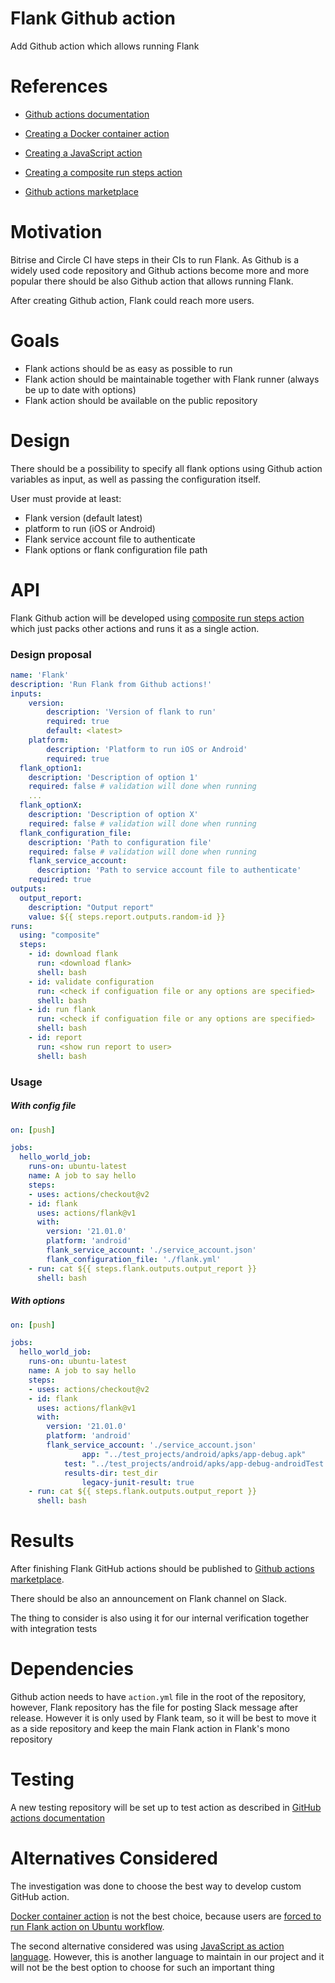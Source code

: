 # Flank Github action

Add Github action which allows running Flank

# References

- [Github actions documentation](https://github.com/features/actions)

- [Creating a Docker container action](https://docs.github.com/en/actions/creating-actions/creating-a-docker-container-action)

- [Creating a JavaScript action](https://docs.github.com/en/actions/creating-actions/creating-a-javascript-action)

- [Creating a composite run steps action](https://docs.github.com/en/actions/creating-actions/creating-a-composite-run-steps-action)

- [Github actions marketplace](https://github.com/marketplace?type=actions)

  

# Motivation

Bitrise and Circle CI have steps in their CIs to run Flank. As Github is a widely used code repository and Github actions become more and more popular there should be also Github action that allows running Flank. 

After creating Github action, Flank could reach more users.

# Goals

- Flank actions should be as easy as possible to run
- Flank action should be maintainable together with Flank runner (always be up to date with options)
- Flank action should be available on the public repository

# Design

There should be a possibility to specify all flank options using Github action variables as input, as well as passing the configuration itself.

User must provide at least:

- Flank version (default latest)
- platform to run (iOS or Android)
- Flank service account file to authenticate
- Flank options or flank configuration file path

# API

Flank Github action will be developed using [composite run steps action](https://docs.github.com/en/actions/creating-actions/creating-a-composite-run-steps-action) which just packs other actions and runs it as a single action.

### Design proposal

```yaml
name: 'Flank'
description: 'Run Flank from Github actions!'
inputs:
	version: 
		description: 'Version of flank to run'
		required: true
		default: <latest>
	platform: 
		description: 'Platform to run iOS or Android'
		required: true
  flank_option1:
    description: 'Description of option 1'
    required: false # validation will done when running
    ...
  flank_optionX:
    description: 'Description of option X'
    required: false # validation will done when running
  flank_configuration_file:
    description: 'Path to configuration file'
    required: false # validation will done when running
	flank_service_account: 
	  description: 'Path to service account file to authenticate'
    required: true
outputs:
  output_report:
    description: "Output report"
    value: ${{ steps.report.outputs.random-id }}
runs:
  using: "composite"
  steps:
    - id: download flank
      run: <download flank>
      shell: bash
    - id: validate configuration
      run: <check if configuation file or any options are specified>
      shell: bash
    - id: run flank
      run: <check if configuation file or any options are specified>
      shell: bash
    - id: report
      run: <show run report to user>
      shell: bash
```



### Usage

##### With config file

```yaml
on: [push]

jobs:
  hello_world_job:
    runs-on: ubuntu-latest
    name: A job to say hello
    steps:
    - uses: actions/checkout@v2
    - id: flank
      uses: actions/flank@v1
      with:
        version: '21.01.0'
        platform: 'android'
        flank_service_account: './service_account.json'
        flank_configuration_file: './flank.yml'
    - run: cat ${{ steps.flank.outputs.output_report }}
      shell: bash
```

##### With options

```yaml
on: [push]

jobs:
  hello_world_job:
    runs-on: ubuntu-latest
    name: A job to say hello
    steps:
    - uses: actions/checkout@v2
    - id: flank
      uses: actions/flank@v1
      with:
        version: '21.01.0'
        platform: 'android'
        flank_service_account: './service_account.json'
				app: "../test_projects/android/apks/app-debug.apk"
  			test: "../test_projects/android/apks/app-debug-androidTest.apk"
  			results-dir: test_dir
				legacy-junit-result: true
    - run: cat ${{ steps.flank.outputs.output_report }}
      shell: bash
```



# Results

After finishing Flank GitHub actions should be published to [Github actions marketplace](https://github.com/marketplace?type=actions). 

There should be also an announcement on Flank channel on Slack.

The thing to consider is also using it for our internal verification together with integration tests

# Dependencies

Github action needs to have `action.yml` file in the root of the repository, however, Flank repository has the file for posting Slack message after release. However it is only used by Flank team, so it will be best to move it as a side repository and keep the main Flank action in Flank's mono repository

# Testing

A new testing repository will be set up to test action as described in [GitHub actions documentation](https://docs.github.com/en/actions/creating-actions/creating-a-composite-run-steps-action#testing-out-your-action-in-a-workflow)

# Alternatives Considered

The investigation was done to choose the best way to develop custom GitHub action.

[Docker container action](https://docs.github.com/en/actions/creating-actions/creating-a-docker-container-action) is not the best choice, because users are [forced to run Flank action on Ubuntu workflow](https://docs.github.com/en/actions/creating-actions/about-actions#types-of-actions).

The second alternative considered was using [JavaScript as action language](https://docs.github.com/en/actions/creating-actions/creating-a-javascript-action). However, this is another language to maintain in our project and it will not be the best option to choose for such an important thing